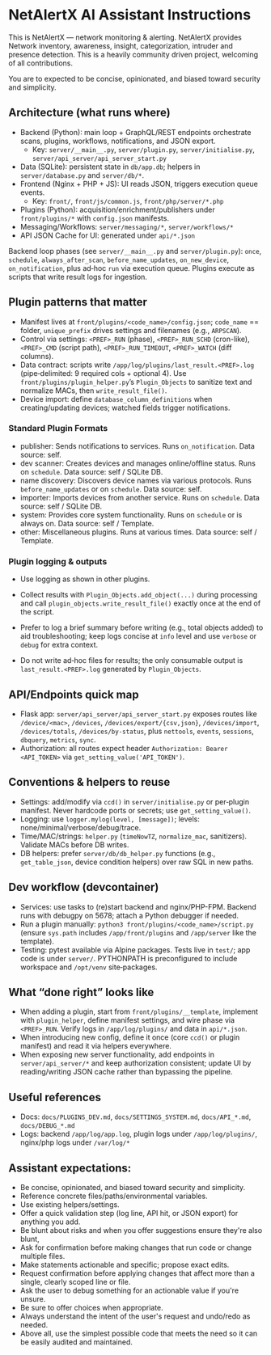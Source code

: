 # NetAlertX AI Assistant Instructions
This is NetAlertX — network monitoring & alerting. NetAlertX provides Network inventory, awareness, insight, categorization, intruder and presence detection. This is a heavily community driven project, welcoming of all contributions. 

You are to expected to be concise, opinionated, and biased toward security and simplicity.

## Architecture (what runs where)
- Backend (Python): main loop + GraphQL/REST endpoints orchestrate scans, plugins, workflows, notifications, and JSON export.
	- Key: `server/__main__.py`, `server/plugin.py`, `server/initialise.py`, `server/api_server/api_server_start.py`
- Data (SQLite): persistent state in `db/app.db`; helpers in `server/database.py` and `server/db/*`.
- Frontend (Nginx + PHP + JS): UI reads JSON, triggers execution queue events.
	- Key: `front/`, `front/js/common.js`, `front/php/server/*.php`
- Plugins (Python): acquisition/enrichment/publishers under `front/plugins/*` with `config.json` manifests.
- Messaging/Workflows: `server/messaging/*`, `server/workflows/*`
- API JSON Cache for UI: generated under `api/*.json`

Backend loop phases (see `server/__main__.py` and `server/plugin.py`): `once`, `schedule`, `always_after_scan`, `before_name_updates`, `on_new_device`, `on_notification`, plus ad‑hoc `run` via execution queue. Plugins execute as scripts that write result logs for ingestion.

## Plugin patterns that matter
- Manifest lives at `front/plugins/<code_name>/config.json`; `code_name` == folder, `unique_prefix` drives settings and filenames (e.g., `ARPSCAN`).
- Control via settings: `<PREF>_RUN` (phase), `<PREF>_RUN_SCHD` (cron-like), `<PREF>_CMD` (script path), `<PREF>_RUN_TIMEOUT`, `<PREF>_WATCH` (diff columns).
- Data contract: scripts write `/app/log/plugins/last_result.<PREF>.log` (pipe‑delimited: 9 required cols + optional 4). Use `front/plugins/plugin_helper.py`’s `Plugin_Objects` to sanitize text and normalize MACs, then `write_result_file()`.
- Device import: define `database_column_definitions` when creating/updating devices; watched fields trigger notifications.

### Standard Plugin Formats
* publisher: Sends notifications to services. Runs `on_notification`. Data source: self.
* dev scanner: Creates devices and manages online/offline status. Runs on `schedule`. Data source: self / SQLite DB.
* name discovery: Discovers device names via various protocols. Runs `before_name_updates` or on `schedule`. Data source: self.
* importer: Imports devices from another service. Runs on `schedule`. Data source: self / SQLite DB.
* system: Provides core system functionality. Runs on `schedule` or is always on. Data source: self / Template.
* other: Miscellaneous plugins. Runs at various times. Data source: self / Template.

### Plugin logging & outputs
- Use logging as shown in other plugins.
- Collect results with `Plugin_Objects.add_object(...)` during processing and call `plugin_objects.write_result_file()` exactly once at the end of the script.
- Prefer to log a brief summary before writing (e.g., total objects added) to aid troubleshooting; keep logs concise at `info` level and use `verbose` or `debug` for extra context.

- Do not write ad‑hoc files for results; the only consumable output is `last_result.<PREF>.log` generated by `Plugin_Objects`.
## API/Endpoints quick map
- Flask app: `server/api_server/api_server_start.py` exposes routes like `/device/<mac>`, `/devices`, `/devices/export/{csv,json}`, `/devices/import`, `/devices/totals`, `/devices/by-status`, plus `nettools`, `events`, `sessions`, `dbquery`, `metrics`, `sync`.
- Authorization: all routes expect header `Authorization: Bearer <API_TOKEN>` via `get_setting_value('API_TOKEN')`.

## Conventions & helpers to reuse
- Settings: add/modify via `ccd()` in `server/initialise.py` or per‑plugin manifest. Never hardcode ports or secrets; use `get_setting_value()`.
- Logging: use `logger.mylog(level, [message])`; levels: none/minimal/verbose/debug/trace.
- Time/MAC/strings: `helper.py` (`timeNowTZ`, `normalize_mac`, sanitizers). Validate MACs before DB writes.
- DB helpers: prefer `server/db/db_helper.py` functions (e.g., `get_table_json`, device condition helpers) over raw SQL in new paths.

## Dev workflow (devcontainer)
- Services: use tasks to (re)start backend and nginx/PHP-FPM. Backend runs with debugpy on 5678; attach a Python debugger if needed.
- Run a plugin manually: `python3 front/plugins/<code_name>/script.py` (ensure `sys.path` includes `/app/front/plugins` and `/app/server` like the template).
- Testing: pytest available via Alpine packages. Tests live in `test/`; app code is under `server/`. PYTHONPATH is preconfigured to include workspace and `/opt/venv` site‑packages.

## What “done right” looks like
- When adding a plugin, start from `front/plugins/__template`, implement with `plugin_helper`, define manifest settings, and wire phase via `<PREF>_RUN`. Verify logs in `/app/log/plugins/` and data in `api/*.json`.
- When introducing new config, define it once (core `ccd()` or plugin manifest) and read it via helpers everywhere.
- When exposing new server functionality, add endpoints in `server/api_server/*` and keep authorization consistent; update UI by reading/writing JSON cache rather than bypassing the pipeline.

## Useful references
- Docs: `docs/PLUGINS_DEV.md`, `docs/SETTINGS_SYSTEM.md`, `docs/API_*.md`, `docs/DEBUG_*.md`
- Logs: backend `/app/log/app.log`, plugin logs under `/app/log/plugins/`, nginx/php logs under `/var/log/*`

## Assistant expectations:
- Be concise, opinionated, and biased toward security and simplicity.
- Reference concrete files/paths/environmental variables.
- Use existing helpers/settings.
- Offer a quick validation step (log line, API hit, or JSON export) for anything you add.
- Be blunt about risks and when you offer suggestions ensure they're also blunt,
- Ask for confirmation before making changes that run code or change multiple files.
- Make statements actionable and specific; propose exact edits.
- Request confirmation before applying changes that affect more than a single, clearly scoped line or file.
- Ask the user to debug something for an actionable value if you're unsure.
- Be sure to offer choices when appropriate.
- Always understand the intent of the user's request and undo/redo as needed.
- Above all, use the simplest possible code that meets the need so it can be easily audited and maintained.
